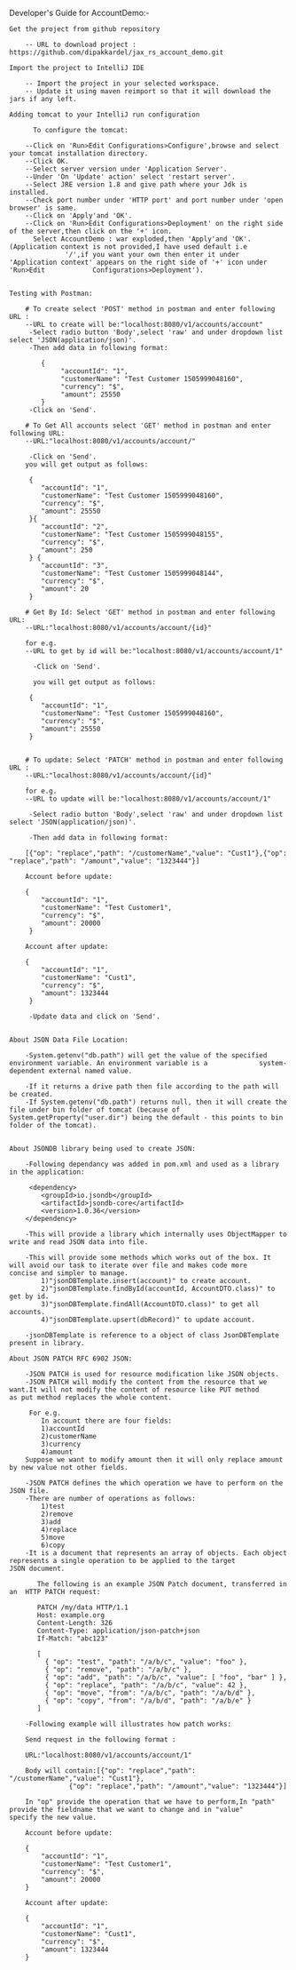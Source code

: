 Developer's Guide for AccountDemo:-

	Get the project from github repository

		-- URL to download project : https://github.com/dipakkardel/jax_rs_account_demo.git

	Import the project to IntelliJ IDE

		-- Import the project in your selected workspace.
		-- Update it using maven reimport so that it will download the jars if any left.

	Adding tomcat to your IntelliJ run configuration

		  To configure the tomcat:

		--Click on 'Run>Edit Configurations>Configure',browse and select your tomcat installation directory.
		--Click OK.
		--Select server version under 'Application Server'.
		--Under 'On 'Update' action' select 'restart server'.
		--Select JRE version 1.8 and give path where your Jdk is installed.
		--Check port number under 'HTTP port' and port number under 'open browser' is same.
		--Click on 'Apply'and 'OK'.
		--Click on 'Run>Edit Configurations>Deployment' on the right side of the server,then click on the '+' icon.
		  Select AccountDemo : war exploded,then 'Apply'and 'OK'.(Application context is not provided,I have used default i.e 
                  '/',if you want your own then enter it under 'Application context' appears on the right side of '+' icon under 'Run>Edit 			  Configurations>Deployment').


	Testing with Postman:

		# To create select 'POST' method in postman and enter following URL :
		--URL to create will be:"localhost:8080/v1/accounts/account"
		 -Select radio button 'Body',select 'raw' and under dropdown list select 'JSON(application/json)'.
		 -Then add data in following format:

			{
			     "accountId": "1",
			     "customerName": "Test Customer 1505999048160",
			     "currency": "$",
			     "amount": 25550
			}
		 -Click on 'Send'.

	 	# To Get All accounts select 'GET' method in postman and enter following URL:
		--URL:"localhost:8080/v1/accounts/account/"

		 -Click on 'Send'.
		you will get output as follows:

		 {
			"accountId": "1",
			"customerName": "Test Customer 1505999048160",
			"currency": "$",
			"amount": 25550
   		 }{
			"accountId": "2",
			"customerName": "Test Customer 1505999048155",
			"currency": "$",
			"amount": 250
   		 } {
			"accountId": "3",
			"customerName": "Test Customer 1505999048144",
			"currency": "$",
			"amount": 20
   		 } 

		# Get By Id: Select 'GET' method in postman and enter following URL:
		--URL:"localhost:8080/v1/accounts/account/{id}"
 
		for e.g.
		--URL to get by id will be:"localhost:8080/v1/accounts/account/1"

		  -Click on 'Send'.

		  you will get output as follows:

		 {
			"accountId": "1",
			"customerName": "Test Customer 1505999048160",
			"currency": "$",
			"amount": 25550
   		 }


		# To update: Select 'PATCH' method in postman and enter following URL :
		--URL:"localhost:8080/v1/accounts/account/{id}"

		for e.g.
		--URL to update will be:"localhost:8080/v1/accounts/account/1"

		 -Select radio button 'Body',select 'raw' and under dropdown list select 'JSON(application/json)'.

		 -Then add data in following format:

		[{"op": "replace","path": "/customerName","value": "Cust1"},{"op": "replace","path": "/amount","value": "1323444"}]

		Account before update:

		{
			"accountId": "1",
			"customerName": "Test Customer1",
			"currency": "$",
			"amount": 20000
   		 }

		Account after update:

		{
			"accountId": "1",
			"customerName": "Cust1",
			"currency": "$",
			"amount": 1323444
   		 }

		 -Update data and click on 'Send'. 


	About JSON Data File Location:

		-System.getenv("db.path") will get the value of the specified environment variable. An environment variable is a 			 system-dependent external named value.
		
		-If it returns a drive path then file according to the path will be created.
		-If System.getenv("db.path") returns null, then it will create the file under bin folder of tomcat (because of 			  System.getProperty("user.dir") being the default - this points to bin folder of the tomcat).


	About JSONDB library being used to create JSON:

		-Following dependancy was added in pom.xml and used as a library in the application:

		 <dependency>
			<groupId>io.jsondb</groupId>
			<artifactId>jsondb-core</artifactId>
			<version>1.0.36</version>
		</dependency>

		-This will provide a library which internally uses ObjectMapper to write and read JSON data into file.

		-This will provide some methods which works out of the box. It will avoid our task to iterate over file and makes code more 			 concise and simpler to manage.
			1)"jsonDBTemplate.insert(account)" to create account.
			2)"jsonDBTemplate.findById(accountId, AccountDTO.class)" to get by id.
			3)"jsonDBTemplate.findAll(AccountDTO.class)" to get all accounts.
			4)"jsonDBTemplate.upsert(dbRecord)" to update account.

		-jsonDBTemplate is reference to a object of class JsonDBTemplate present in library.

	About JSON PATCH RFC 6902 JSON:

		-JSON PATCH is used for resource modification like JSON objects.
		-JSON PATCH will modify the content from the resource that we want.It will not modify the content of resource like PUT method 			 as put method replaces the whole content.
	
		 For e.g.
			In account there are four fields:
			1)accountId
			2)customerName
			3)currency
			4)amount
		Suppose we want to modify amount then it will only replace amount by new value not other fields. 

		-JSON PATCH defines the which operation we have to perform on the JSON file.
		-There are number of operations as follows:
			1)test
			2)remove
			3)add
			4)replace
			5)move
			6)copy
		-It is a document that represents an array of objects. Each object represents a single operation to be applied to the target 			 JSON document.

		   The following is an example JSON Patch document, transferred in an  HTTP PATCH request:

		   PATCH /my/data HTTP/1.1
		   Host: example.org
		   Content-Length: 326
		   Content-Type: application/json-patch+json
		   If-Match: "abc123"

		   [
		     { "op": "test", "path": "/a/b/c", "value": "foo" },
		     { "op": "remove", "path": "/a/b/c" },
		     { "op": "add", "path": "/a/b/c", "value": [ "foo", "bar" ] },
		     { "op": "replace", "path": "/a/b/c", "value": 42 },
		     { "op": "move", "from": "/a/b/c", "path": "/a/b/d" },
		     { "op": "copy", "from": "/a/b/d", "path": "/a/b/e" }
		   ]

		-Following example will illustrates how patch works:

		Send request in the following format :

		URL:"localhost:8080/v1/accounts/account/1"

		Body will contain:[{"op": "replace","path": "/customerName","value": "Cust1"},
				   {"op": "replace","path": "/amount","value": "1323444"}]

		In "op" provide the operation that we have to perform,In "path" provide the fieldname that we want to change and in "value" 			specify the new value.

		Account before update:

		{
			"accountId": "1",
			"customerName": "Test Customer1",
			"currency": "$",
			"amount": 20000
   		}

		Account after update:

		{
			"accountId": "1",
			"customerName": "Cust1",
			"currency": "$",
			"amount": 1323444
   		}

		 

		



